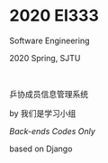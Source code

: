 # 2020 EI333

Software Engineering

2020 Spring, SJTU

<br>

乒协成员信息管理系统  

by 我们是学习小组  


*Back-ends Codes Only*  

based on Django
